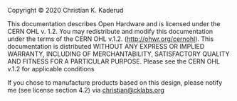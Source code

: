 Copyright © 2020 Christian K. Kaderud

This documentation describes Open Hardware and is licensed under the CERN OHL v. 1.2.  You may redistribute and modify
this documentation under the terms of the CERN OHL v.1.2. (http://ohwr.org/cernohl). This documentation is distributed
WITHOUT ANY EXPRESS OR IMPLIED WARRANTY, INCLUDING OF MERCHANTABILITY, SATISFACTORY QUALITY AND 
FITNESS FOR A PARTICULAR PURPOSE.  Please see the CERN OHL v.1.2 for applicable conditions

If you chose to manufacture products based on this design, please notify me (see license section 4.2) via christian@cklabs.org
